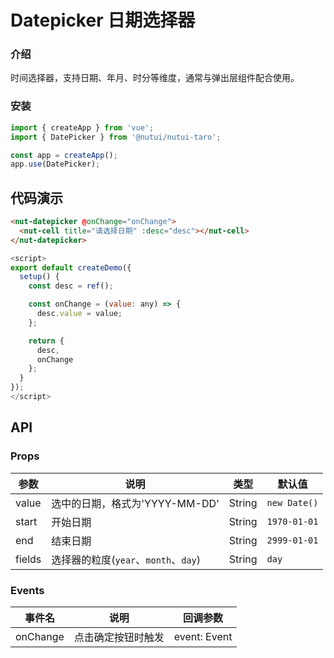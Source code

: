 #  Datepicker 日期选择器

### 介绍
    
时间选择器，支持日期、年月、时分等维度，通常与弹出层组件配合使用。
    
### 安装

```javascript
import { createApp } from 'vue';
import { DatePicker } from '@nutui/nutui-taro';

const app = createApp();
app.use(DatePicker);
```

## 代码演示
```html
<nut-datepicker @onChange="onChange">
  <nut-cell title="请选择日期" :desc="desc"></nut-cell>
</nut-datepicker>
```
```javascript
<script>
export default createDemo({
  setup() {
    const desc = ref();

    const onChange = (value: any) => {
      desc.value = value;
    };

    return {
      desc,
      onChange
    };
  }
});
</script>
```


## API

### Props

| 参数            | 说明                                              | 类型    | 默认值   |
|-----------------|---------------------------------------------------|---------|----------|
| value        | 选中的日期，格式为'YYYY-MM-DD'                        | String    | `new Date()` |
| start        | 开始日期                                          | String    | `1970-01-01` |
| end        | 结束日期                                          | String    | `2999-01-01` |
| fields        | 选择器的粒度(`year`、`month`、`day`)            | String    | `day` |



### Events
    
| 事件名  | 说明               | 回调参数     |
|---------|--------------------|--------------|
| onChange | 点击确定按钮时触发 | event: Event |